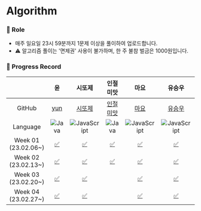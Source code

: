 # Algorithm

### 📍 Role

- 매주 일요일 23시 59분까지 1문제 이상을 풀이하여 업로드합니다.
- ⚠️ 알고리즘 풀이는 '면제권' 사용이 불가하며, 한 주 불참 벌금은 1000원입니다.

### 📍 Progress Record

|                         |                                                     윤                                                     |                                                               시또제                                                               | 인절미맛 |                                                                         마요                                                                         |                                                            유승우                                                            |                                                          취할준비생                                                          |                                                                                            유은경                                                                                            |                                                                            Jureamer                                                                             |                                                          장종욱                                                          |                                                           YS                                                            |
|:-----------------------:|:---------------------------------------------------------------------------------------------------------:| :--------------------------------------------------------------------------------------------------------------------------------: | :------: | :--------------------------------------------------------------------------------------------------------------------------------------------------: | :--------------------------------------------------------------------------------------------------------------------------: | :--------------------------------------------------------------------------------------------------------------------------: | :------------------------------------------------------------------------------------------------------------------------------------------------------------------------------------------: | :-------------------------------------------------------------------------------------------------------------------------------------------------------------: | :----------------------------------------------------------------------------------------------------------------------: |:-----------------------------------------------------------------------------------------------------------------------:|
|         GitHub          |                                    [yun](https://github.com/yunji1201)                                    |                                               [시또제](https://github.com/leesiyun)                                                |                                                          [인절미맛](https://awasteland.github.io/)          |                                                          [마요](https://github.com/mayo516)                                                          |                                            [유승우](https://github.com/berenickt)                                            |                                           [취할준비생](https://github.com/cyd5538)                                           |                                                                           [유은경](https://github.com/HelloHazel)                                                                            |                                                             [Jureamer](https://github.com/jureamer)                                                             |                                          [장종욱](https://github.com/kowo1001)                                           |                                            [YS](https://github.com/yeongsik)                                            |
|        Language         |    ![Java](https://img.shields.io/badge/Java-ED8B00?style=for-the-badge&logo=openjdk&logoColor=white)     |    ![JavaScript](https://img.shields.io/badge/javascript-%23323330.svg?style=for-the-badge&logo=javascript&logoColor=%23F7DF1E)    | ![Java](https://img.shields.io/badge/Java-ED8B00?style=for-the-badge&logo=openjdk&logoColor=white)         |             ![JavaScript](https://img.shields.io/badge/javascript-%23323330.svg?style=for-the-badge&logo=javascript&logoColor=%23F7DF1E)             | ![JavaScript](https://img.shields.io/badge/javascript-%23323330.svg?style=for-the-badge&logo=javascript&logoColor=%23F7DF1E) | ![JavaScript](https://img.shields.io/badge/javascript-%23323330.svg?style=for-the-badge&logo=javascript&logoColor=%23F7DF1E) |                                 ![JavaScript](https://img.shields.io/badge/javascript-%23323330.svg?style=for-the-badge&logo=javascript&logoColor=%23F7DF1E)                                 |                             ![Python](https://img.shields.io/badge/python-3670A0?style=for-the-badge&logo=python&logoColor=ffdd54)                              |          ![Python](https://img.shields.io/badge/python-3670A0?style=for-the-badge&logo=python&logoColor=ffdd54)          |           ![Java](https://img.shields.io/badge/Java-ED8B00?style=for-the-badge&logo=openjdk&logoColor=white)            |
| Week 01</br>(23.02.06~) |            [✅](https://github.com/get-into-the-coding-field/Algorithm/tree/main/%EC%9C%A4/w1)             | [✅](https://github.com/get-into-the-coding-field/Algorithm/blob/main/%EC%8B%9C%EB%98%90%EC%A0%9C/hackerRank/electronics-shop.mdx) |  [✅](https://github.com/get-into-the-coding-field/Algorithm/blob/main/%EC%9D%B8%EC%A0%88%EB%AF%B8%EB%A7%9B/23-02_1%EC%A3%BC%EC%B0%A8.md)          | [✅](https://github.com/get-into-the-coding-field/Algorithm/blob/main/%EB%A7%88%EC%9A%94/%EC%8A%A4%ED%83%9D%ED%81%90/%ED%94%84%EB%A6%B0%ED%84%B0.js) |             [✅](https://github.com/get-into-the-coding-field/Algorithm/blob/main/유승우/week1_공주구하기-큐.js)             |                                                                                                         [✅](https://github.com/get-into-the-coding-field/Algorithm/tree/main/%EC%B7%A8%ED%95%A0%EC%A4%80%EB%B9%84%EC%83%9D/programmers)                | [✅](https://github.com/get-into-the-coding-field/Algorithm/blob/main/%EC%9C%A0%EC%9D%80%EA%B2%BD/1.%20level-1/%EB%AC%B8%EC%9E%90%EC%97%B4%EC%95%88%EC%97%90_%EB%AC%B8%EC%9E%90%EC%97%B4.js) |         [✅](https://github.com/get-into-the-coding-field/Algorithm/blob/main/%EC%A3%BC%EB%A6%AC%EB%A8%B8/2-2w/%EB%95%85%EB%94%B0%EB%A8%B9%EA%B8%B0.py)         |       [✅](https://github.com/get-into-the-coding-field/Algorithm/blob/main/%EC%9E%A5%EC%A2%85%EC%9A%B1/bacjoon_countword.mdx) |    [❌]()|
| Week 02</br>(23.02.13~) |       [✅](https://github.com/get-into-the-coding-field/Algorithm/tree/main/%EC%9C%A4/w2/emergency)        |           [✅](https://github.com/get-into-the-coding-field/Algorithm/tree/main/시또제/hackerRank/cats-and-a-mouse.mdx)            |   [✅](https://github.com/get-into-the-coding-field/Algorithm/blob/main/%EC%9D%B8%EC%A0%88%EB%AF%B8%EB%A7%9B/%EC%95%8C%EA%B3%A0%EB%A6%AC%EC%A6%98/%EB%B0%B1%EC%A4%80/23-02-19-ag2.java)          |                     [✅](https://github.com/get-into-the-coding-field/Algorithm/tree/main/%EB%A7%88%EC%9A%94/%ED%95%B4%EC%8B%9C)                     |       [✅](https://github.com/get-into-the-coding-field/Algorithm/blob/main/유승우/week2_LRU-kakao-2-unshift-splie.js)       |  [✅](https://github.com/get-into-the-coding-field/Algorithm/tree/main/%EC%B7%A8%ED%95%A0%EC%A4%80%EB%B9%84%EC%83%9D/11659)  |                                    [✅](https://github.com/get-into-the-coding-field/Algorithm/blob/main/%EC%9C%A0%EC%9D%80%EA%B2%BD/1.%20level-1/min.js)                                    | [✅](https://github.com/get-into-the-coding-field/Algorithm/blob/main/%EC%A3%BC%EB%A6%AC%EB%A8%B8/%EC%89%AC%EC%9A%B4%20%EC%B5%9C%EB%8B%A8%EA%B1%B0%EB%A6%AC.py) | [✅](https://github.com/get-into-the-coding-field/Algorithm/blob/main/%EC%9E%A5%EC%A2%85%EC%9A%B1/programmers_ponketmon.mdx) | [✅](https://github.com/get-into-the-coding-field/Algorithm/tree/97ae2cefb2fd6030a0cde403fa6f4ce5c8229899/ys) |
| Week 03</br>(23.02.20~) | [✅](https://github.com/get-into-the-coding-field/Algorithm/blob/main/%EC%9C%A4/w3/ballgame/BallGame.java) | [✅](https://github.com/get-into-the-coding-field/Algorithm/tree/main/시또제/hackerRank/picking-numbers.mdx) | |[✅](https://github.com/get-into-the-coding-field/Algorithm/commit/086f115cd77bddc8b969ff7ecacde89f4ce8536e) | [✅](https://github.com/get-into-the-coding-field/Algorithm/blob/main/%EC%9C%A0%EC%8A%B9%EC%9A%B0/week3_%EC%A1%B0%ED%95%A9%20%EA%B5%AC%ED%95%98%EA%B8%B0.js) | [✅](https://github.com/get-into-the-coding-field/Algorithm/tree/main/%EC%B7%A8%ED%95%A0%EC%A4%80%EB%B9%84%EC%83%9D/11478)|[✅](https://github.com/get-into-the-coding-field/Algorithm/blob/main/%EC%9C%A0%EC%9D%80%EA%B2%BD/1.%20level-0/%EC%A4%91%EC%95%99%EA%B0%92%EA%B5%AC%ED%95%98%EA%B8%B0.js)    | [✅](https://github.com/get-into-the-coding-field/Algorithm/blob/main/%EC%A3%BC%EB%A6%AC%EB%A8%B8/2-3w/%EB%A1%A4%EC%BC%80%EC%9D%B4%ED%81%AC%20%EC%9E%90%EB%A5%B4%EA%B8%B0.py)|[✅](https://github.com/get-into-the-coding-field/Algorithm/blob/main/%EC%9E%A5%EC%A2%85%EC%9A%B1/leetcode/leetcode_substring.mdx)   |[✅](https://github.com/get-into-the-coding-field/Algorithm/blob/main/%EC%9E%A5%EC%A2%85%EC%9A%B1/programmers_ponketmon.mdx) |
| Week 04</br>(23.02.27~) |    [✅](https://github.com/get-into-the-coding-field/Algorithm/blob/main/%EC%9C%A4/w4/lengthSlice/LengthSlice.java)    | [✅](https://github.com/get-into-the-coding-field/Algorithm/tree/main/시또제/hackerRank/the-hurdle-race.mdx) ||[✅](https://github.com/get-into-the-coding-field/Algorithm/blob/main/%EB%A7%88%EC%9A%94/%EA%B7%B8%EB%9E%98%ED%94%84/%EA%B0%80%EC%9E%A5%EB%A8%BC%EB%85%B8%EB%93%9C.js)|[✅](https://github.com/get-into-the-coding-field/Algorithm/blob/main/유승우/week4_돌다리-건너기.js)|[✅](https://github.com/get-into-the-coding-field/Algorithm/tree/main/%EC%B7%A8%ED%95%A0%EC%A4%80%EB%B9%84%EC%83%9D/1912)|[✅](https://github.com/get-into-the-coding-field/Algorithm/blob/main/%EC%9C%A0%EC%9D%80%EA%B2%BD/1.%20level-0/%EC%98%B7%EA%B0%80%EA%B2%8C_%ED%95%A0%EC%9D%B8%EB%B0%9B%EA%B8%B0.js)|[✅](https://github.com/get-into-the-coding-field/Algorithm/blob/main/%EC%A3%BC%EB%A6%AC%EB%A8%B8/2-4w/%ED%9A%8C%EC%9D%98%EC%8B%A4%20%EB%B0%B0%EC%A0%95.py)|[✅](https://github.com/get-into-the-coding-field/Algorithm/blob/main/%EC%9E%A5%EC%A2%85%EC%9A%B1/programmers/player%20who%20did%20not%20finish%20the%20race.mdx)||
